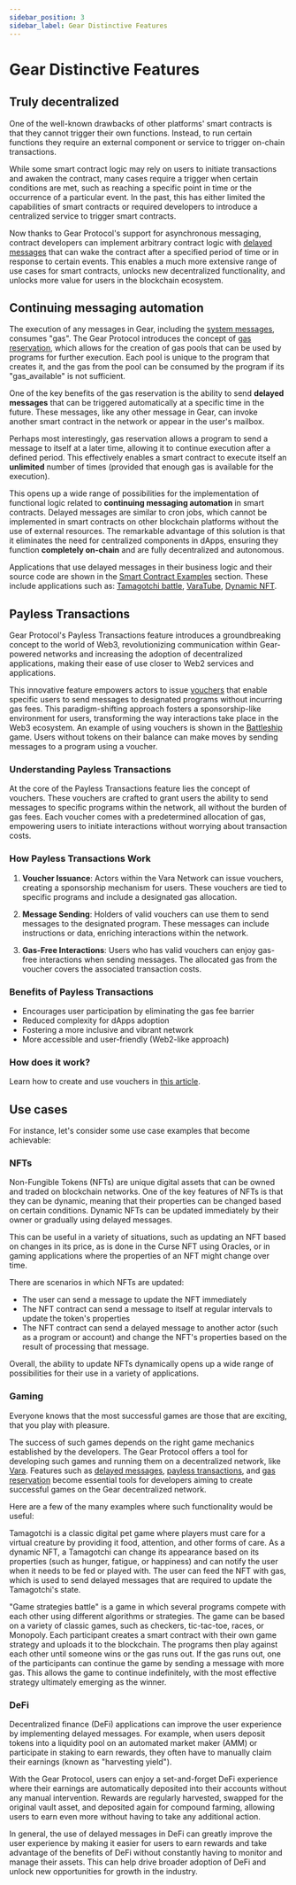 ```yaml
---
sidebar_position: 3
sidebar_label: Gear Distinctive Features
---
```


# Gear Distinctive Features

## Truly decentralized

One of the well-known drawbacks of other platforms' smart contracts is that they cannot trigger their own functions. Instead, to run certain functions they require an external component or service to trigger on-chain transactions.

While some smart contract logic may rely on users to initiate transactions and awaken the contract, many cases require a trigger when certain conditions are met, such as reaching a specific point in time or the occurrence of a particular event. In the past, this has either limited the capabilities of smart contracts or required developers to introduce a centralized service to trigger smart contracts.

Now thanks to Gear Protocol's support for asynchronous messaging, contract developers can implement arbitrary contract logic with [delayed messages](/developing-contracts/delayed-messages.md) that can wake the contract after a specified period of time or in response to certain events. This enables a much more extensive range of use cases for smart contracts, unlocks new decentralized functionality, and unlocks more value for users in the blockchain ecosystem.

## Continuing messaging automation

The execution of any messages in Gear, including the [system messages](/developing-contracts/system-signals.md), consumes "gas". The Gear Protocol introduces the concept of [gas reservation](/developing-contracts/gas-reservation.md), which allows for the creation of gas pools that can be used by programs for further execution. Each pool is unique to the program that creates it, and the gas from the pool can be consumed by the program if its "gas_available" is not sufficient.

One of the key benefits of the gas reservation is the ability to send **delayed messages** that can be triggered automatically at a specific time in the future. These messages, like any other message in Gear, can invoke another smart contract in the network or appear in the user's mailbox.

Perhaps most interestingly, gas reservation allows a program to send a message to itself at a later time, allowing it to continue execution after a defined period. This effectively enables a smart contract to execute itself an **unlimited** number of times (provided that enough gas is available for the execution).

This opens up a wide range of possibilities for the implementation of functional logic related to **continuing messaging automation** in smart contracts. Delayed messages are similar to cron jobs, which cannot be implemented in smart contracts on other blockchain platforms without the use of external resources. The remarkable advantage of this solution is that it eliminates the need for centralized components in dApps, ensuring they function **completely on-chain** and are fully decentralized and autonomous.

Applications that use delayed messages in their business logic and their source code are shown in the [Smart Contract Examples](/examples/prerequisites.mdx) section. These include applications such as: [Tamagotchi battle](/examples/Gaming/tamagotchi-battle.md), [VaraTube](/examples/Infra/varatube.md), [Dynamic NFT](/examples/NFTs/dynamic-nft.md).

## Payless Transactions

Gear Protocol's Payless Transactions feature introduces a groundbreaking concept to the world of Web3, revolutionizing communication within Gear-powered networks and increasing the adoption of decentralized applications, making their ease of use closer to Web2 services and applications.

This innovative feature empowers actors to issue [vouchers](/api/vouchers.md) that enable specific users to send messages to designated programs without incurring gas fees. This paradigm-shifting approach fosters a sponsorship-like environment for users, transforming the way interactions take place in the Web3 ecosystem. An example of using vouchers is shown in the [Battleship](/examples/Gaming/battleship.md) game. Users without tokens on their balance can make moves by sending messages to a program using a voucher.

### Understanding Payless Transactions

At the core of the Payless Transactions feature lies the concept of vouchers. These vouchers are crafted to grant users the ability to send messages to specific programs within the network, all without the burden of gas fees. Each voucher comes with a predetermined allocation of gas, empowering users to initiate interactions without worrying about transaction costs.

### How Payless Transactions Work

1. **Voucher Issuance**: Actors within the Vara Network can issue vouchers, creating a sponsorship mechanism for users. These vouchers are tied to specific programs and include a designated gas allocation.

2. **Message Sending**: Holders of valid vouchers can use them to send messages to the designated program. These messages can include instructions or data, enriching interactions within the network.

3. **Gas-Free Interactions**: Users who has valid vouchers can enjoy gas-free interactions when sending messages. The allocated gas from the voucher covers the associated transaction costs.

### Benefits of Payless Transactions

- Encourages user participation by eliminating the gas fee barrier
- Reduced сomplexity for dApps adoption
- Fostering a more inclusive and vibrant network
- More accessible and user-friendly (Web2-like approach)

### How does it work?

Learn how to create and use vouchers in [this article](/docs/api/vouchers.md).

## Use cases

For instance, let's consider some use case examples that become achievable:

### NFTs

Non-Fungible Tokens (NFTs) are unique digital assets that can be owned and traded on blockchain networks. One of the key features of NFTs is that they can be dynamic, meaning that their properties can be changed based on certain conditions. Dynamic NFTs can be updated immediately by their owner or gradually using delayed messages.

This can be useful in a variety of situations, such as updating an NFT based on changes in its price, as is done in the Curse NFT using Oracles, or in gaming applications where the properties of an NFT might change over time.

There are scenarios in which NFTs are updated:
- The user can send a message to update the NFT immediately
- The NFT contract can send a message to itself at regular intervals to update the token's properties
- The NFT contract can send a delayed message to another actor (such as a program or account) and change the NFT's properties based on the result of processing that message.

Overall, the ability to update NFTs dynamically opens up a wide range of possibilities for their use in a variety of applications.

### Gaming

Everyone knows that the most successful games are those that are exciting, that you play with pleasure.

The success of such games depends on the right game mechanics established by the developers. The Gear Protocol offers a tool for developing such games and running them on a decentralized network, like [Vara](https://vara-network.io/). Features such as [delayed messages](/developing-contracts/delayed-messages.md), [payless transactions](/docs/api/vouchers.md), and [gas reservation](/developing-contracts/gas-reservation.md) become essential tools for developers aiming to create successful games on the Gear decentralized network.

Here are a few of the many examples where such functionality would be useful:

Tamagotchi is a classic digital pet game where players must care for a virtual creature by providing it food, attention, and other forms of care. As a dynamic NFT, a Tamagotchi can change its appearance based on its properties (such as hunger, fatigue, or happiness) and can notify the user when it needs to be fed or played with. The user can feed the NFT with gas, which is used to send delayed messages that are required to update the Tamagotchi's state.

"Game strategies battle" is a game in which several programs compete with each other using different algorithms or strategies. The game can be based on a variety of classic games, such as checkers, tic-tac-toe, races, or Monopoly. Each participant creates a smart contract with their own game strategy and uploads it to the blockchain. The programs then play against each other until someone wins or the gas runs out. If the gas runs out, one of the participants can continue the game by sending a message with more gas. This allows the game to continue indefinitely, with the most effective strategy ultimately emerging as the winner.

### DeFi

Decentralized finance (DeFi) applications can improve the user experience by implementing delayed messages. For example, when users deposit tokens into a liquidity pool on an automated market maker (AMM) or participate in staking to earn rewards, they often have to manually claim their earnings (known as "harvesting yield").

With the Gear Protocol, users can enjoy a set-and-forget DeFi experience where their earnings are automatically deposited into their accounts without any manual intervention. Rewards are regularly harvested, swapped for the original vault asset, and deposited again for compound farming, allowing users to earn even more without having to take any additional action.

In general, the use of delayed messages in DeFi can greatly improve the user experience by making it easier for users to earn rewards and take advantage of the benefits of DeFi without constantly having to monitor and manage their assets. This can help drive broader adoption of DeFi and unlock new opportunities for growth in the industry.

